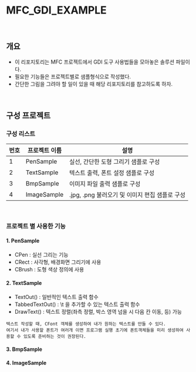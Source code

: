 # MFC_GDI_EXAMPLE
<br/>

## 개요
- 이 리포지토리는 MFC 프로젝트에서 GDI 도구 사용법들을 모아놓은 솔루션 파일이다. 
- 필요한 기능들은 프로젝트별로 샘플형식으로 작성했다. 
- 간단한 그림을 그려야 할 일이 있을 때 해당 리포지토리를 참고하도록 하자.
<br/>
    

## 구성 프로젝트 

### 구성 리스트
|번호|프로젝트 이름| 설명|
|--|--|--|
|1|PenSample|실선, 간단한 도형 그리기 샘플로 구성|
|2|TextSample|텍스트 출력, 폰트 설정 샘플로 구성|
|3|BmpSample|이미지 파일 출력 샘플로 구성 |
|4|ImageSample|.jpg, .png 불러오기 및 이미지 편집 샘플로 구성|

<br/>

### 프로젝트 별 사용한 기능 
#### 1. PenSample
- CPen : 실선 그리는 기능
- CRect : 사각형, 배경화면 그리기에 사용
- CBrush : 도형 색상 정의에 사용 
#### 2. TextSample
- TextOut() : 일반적인 텍스트 출력 함수
- TabbedTextOut() : \t 을 추가할 수 있는 텍스트 출력 함수
- DrawText() : 텍스트 정렬(좌측 정렬, 박스 영역 넘을 시 다음 칸 이동, 등) 가능 
```
텍스트 작성할 때, CFont 객체를 생성하여 내가 원하는 텍스트를 만들 수 있다. 
여기서 내가 사용할 폰트가 여러개 이면 프로그램 실행 초기에 폰트객체들을 미리 생성하여 사용할 수 있도록 준비하는 것이 권장된다. 
```
#### 3. BmpSample
#### 4. ImageSample


